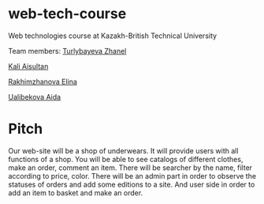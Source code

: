 # web-tech-course
Web technologies course at Kazakh-British Technical University

Team members:
[Turlybayeva Zhanel](https://github.com/zhanlederzach)

[Kali Aisultan](https://github.com/akali)

[Rakhimzhanova Elina](https://github.com/elinarakhimzhanova)

[Ualibekova Aida](https://github.com/aida2302)

# Pitch
Our web-site will be a shop of underwears. It will provide users with all functions of a shop. You will be able to see catalogs of different clothes, make an order, comment an item. There will be searcher by the name, filter according to price, color. There will be an admin part in order to observe the statuses of orders and add some editions to a site. And user side in order to add an item to basket and make an order. 
